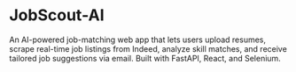 # JobScout-AI
An AI-powered job-matching web app that lets users upload resumes, scrape real-time job listings from Indeed, analyze skill matches, and receive tailored job suggestions via email. Built with FastAPI, React, and Selenium.
